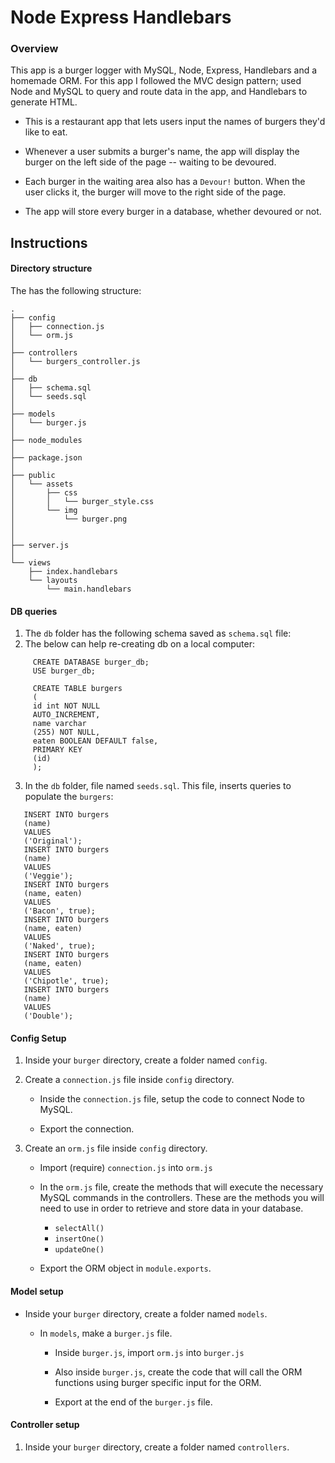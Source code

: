 # Node Express Handlebars

### Overview

This app is a burger logger with MySQL, Node, Express, Handlebars and a homemade ORM. For this app I followed the MVC design pattern; used Node and MySQL to query and route data in the app, and Handlebars to generate HTML.

- This is a restaurant app that lets users input the names of burgers they'd like to eat.

- Whenever a user submits a burger's name, the app will display the burger on the left side of the page -- waiting to be devoured.

- Each burger in the waiting area also has a `Devour!` button. When the user clicks it, the burger will move to the right side of the page.

- The app will store every burger in a database, whether devoured or not.

## Instructions

#### Directory structure

The has the following structure:

```
.
├── config
│   ├── connection.js
│   └── orm.js
│ 
├── controllers
│   └── burgers_controller.js
│
├── db
│   ├── schema.sql
│   └── seeds.sql
│
├── models
│   └── burger.js
│ 
├── node_modules
│ 
├── package.json
│
├── public
│   └── assets
│       ├── css
│       │   └── burger_style.css
│       └── img
│           └── burger.png
│  
│
├── server.js
│
└── views
    ├── index.handlebars
    └── layouts
        └── main.handlebars
```

#### DB queries

1. The `db` folder has the following schema saved as `schema.sql` file:
2. The below can help re-creating db on a local computer:

```
     CREATE DATABASE burger_db;
     USE burger_db;

     CREATE TABLE burgers
     (
     id int NOT NULL
     AUTO_INCREMENT,
     name varchar
     (255) NOT NULL,
     eaten BOOLEAN DEFAULT false,
     PRIMARY KEY
     (id)
     );
```

3. In the `db` folder, file named `seeds.sql`. This file, inserts queries to populate the `burgers`:

```
   INSERT INTO burgers
   (name)
   VALUES
   ('Original');
   INSERT INTO burgers
   (name)
   VALUES
   ('Veggie');
   INSERT INTO burgers
   (name, eaten)
   VALUES
   ('Bacon', true);
   INSERT INTO burgers
   (name, eaten)
   VALUES
   ('Naked', true);
   INSERT INTO burgers
   (name, eaten)
   VALUES
   ('Chipotle', true);
   INSERT INTO burgers
   (name)
   VALUES
   ('Double');
```

#### Config Setup

1. Inside your `burger` directory, create a folder named `config`.

2. Create a `connection.js` file inside `config` directory.

   - Inside the `connection.js` file, setup the code to connect Node to MySQL.

   - Export the connection.

3. Create an `orm.js` file inside `config` directory.

   - Import (require) `connection.js` into `orm.js`

   - In the `orm.js` file, create the methods that will execute the necessary MySQL commands in the controllers. These are the methods you will need to use in order to retrieve and store data in your database.

     - `selectAll()`
     - `insertOne()`
     - `updateOne()`

   - Export the ORM object in `module.exports`.

#### Model setup

- Inside your `burger` directory, create a folder named `models`.

  - In `models`, make a `burger.js` file.

    - Inside `burger.js`, import `orm.js` into `burger.js`

    - Also inside `burger.js`, create the code that will call the ORM functions using burger specific input for the ORM.

    - Export at the end of the `burger.js` file.

#### Controller setup

1. Inside your `burger` directory, create a folder named `controllers`.
